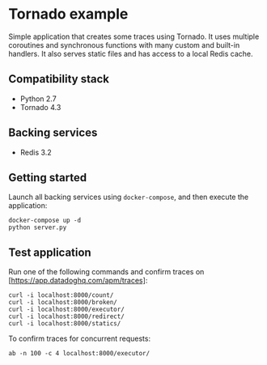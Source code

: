 # Tornado example

Simple application that creates some traces using Tornado. It uses multiple
coroutines and synchronous functions with many custom and built-in handlers.
It also serves static files and has access to a local Redis cache.

## Compatibility stack

* Python 2.7
* Tornado 4.3

## Backing services

* Redis 3.2

## Getting started

Launch all backing services using `docker-compose`, and then execute the
application:

    docker-compose up -d
    python server.py

## Test application

Run one of the following commands and confirm traces on [https://app.datadoghq.com/apm/traces]:

    curl -i localhost:8000/count/
    curl -i localhost:8000/broken/
    curl -i localhost:8000/executor/
    curl -i localhost:8000/redirect/
    curl -i localhost:8000/statics/
    
To confirm traces for concurrent requests:

    ab -n 100 -c 4 localhost:8000/executor/
